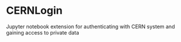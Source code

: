# CERNLogin
Jupyter notebook extension for authenticating with CERN system and gaining access to private data
